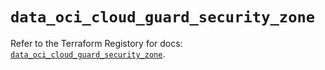 # `data_oci_cloud_guard_security_zone`

Refer to the Terraform Registory for docs: [`data_oci_cloud_guard_security_zone`](https://registry.terraform.io/providers/oracle/oci/6.18.0/docs/data-sources/cloud_guard_security_zone).
